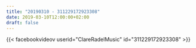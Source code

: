 ```yaml
---
title: "20190310 - 311229172923308"
date: 2019-03-10T12:00:00+02:00
draft: false
---
```


{{< facebookvideov userid="ClareRadelMusic" id="311229172923308" >}}